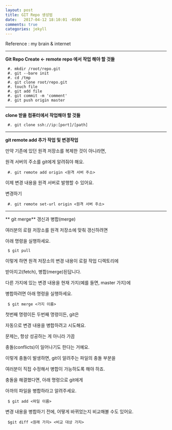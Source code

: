 ```yaml
---
layout: post
title: GIT Repo 생성법
date:   2017-04-12 18:10:01 -0500
comments: true
categories: jekyll
---
```


Reference : my brain & internet


---

**Git Repo Create <- remote repo 에서 작업 해야 할 것들**

     #. mkdir /root/repo.git
     #. git --bare init
     #. cd /tmp
     #. git clone root/repo.git
     #. touch file
     #. git add file
     #. git commit -m 'comment'
     #. git push origin master


---
**clone 받을 컴퓨터에서 작업해야 할 것들**

     #. git clone ssh://ip:[port]/[path]

---
**git remote add 추가 작업 및 변경작업**

만약 기존에 있던 원격 저장소를 복제한 것이 아니라면,

원격 서버의 주소를 git에게 알려줘야 해요.

     #. git remote add origin <원격 서버 주소>

이제 변경 내용을 원격 서버로 발행할 수 있어요.

변경하기

     #. git remote set-url origin <원격 서버 주소>
---

** git merge**
갱신과 병합(merge)

여러분의 로컬 저장소를 원격 저장소에 맞춰 갱신하려면

아래 명령을 실행하세요.

     $ git pull

이렇게 하면 원격 저장소의 변경 내용이 로컬 작업 디렉토리에

받아지고(fetch), 병합(merge)된답니다.

다른 가지에 있는 변경 내용을 현재 가지(예를 들면, master 가지)에

병합하려면 아래 명령을 실행하세요.

     $ git merge <가지 이름>

첫번째 명령이든 두번째 명령이든, git은

자동으로 변경 내용을 병합하려고 시도해요.

문제는, 항상 성공하는 게 아니라 가끔

충돌(conflicts)이 일어나기도 한다는 거예요.

이렇게 충돌이 발생하면, git이 알려주는 파일의 충돌 부분을

여러분이 직접 수정해서 병합이 가능하도록 해야 하죠.

충돌을 해결했다면, 아래 명령으로 git에게

아까의 파일을 병합하라고 알려주세요.

     $ git add <파일 이름>

변경 내용을 병합하기 전에, 어떻게 바뀌었는지 비교해볼 수도 있어요.

     $git diff <원래 가지> <비교 대상 가지>

